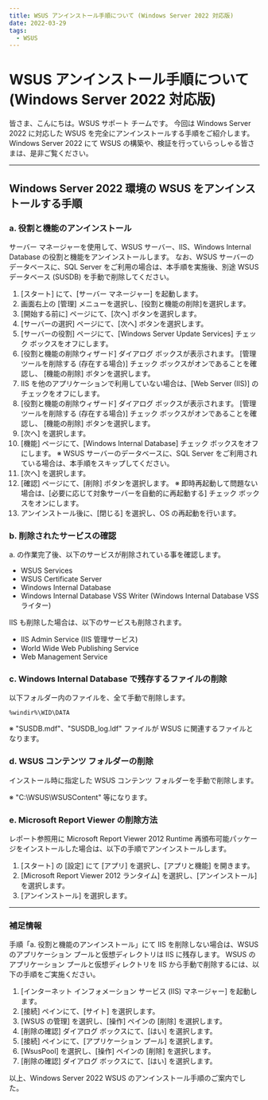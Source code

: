 ```yaml
---
title: WSUS アンインストール手順について (Windows Server 2022 対応版)
date: 2022-03-29
tags:
  - WSUS
---
```


# WSUS アンインストール手順について (Windows Server 2022 対応版)

皆さま、こんにちは。WSUS サポート チームです。
今回は Windows Server 2022 に対応した WSUS を完全にアンインストールする手順をご紹介します。Windows Server 2022 にて WSUS の構築や、検証を行っていらっしゃる皆さまは、是非ご覧ください。

---

## Windows Server 2022 環境の WSUS をアンインストールする手順

### a. 役割と機能のアンインストール

サーバー マネージャーを使用して、WSUS サーバー、IIS、Windows Internal Database の役割と機能をアンインストールします。
なお、WSUS サーバーのデータベースに、SQL Server をご利用の場合は、本手順を実施後、別途 WSUS データベース (SUSDB) を手動で削除してください。

1. [スタート] にて、[サーバー マネージャー] を起動します。
2. 画面右上の [管理] メニューを選択し、[役割と機能の削除]を選択します。
3. [開始する前に] ページにて、[次へ] ボタンを選択します。
4. [サーバーの選択] ページにて、[次へ] ボタンを選択します。
5. [サーバーの役割] ページにて、[Windows Server Update Services] チェック ボックスをオフにします。
6. [役割と機能の削除ウィザード] ダイアログ ボックスが表示されます。
   [管理ツールを削除する (存在する場合)] チェック ボックスがオンであることを確認し、 [機能の削除] ボタンを選択します。
7. IIS を他のアプリケーションで利用していない場合は、[Web Server (IIS)] のチェックをオフにします。
8. [役割と機能の削除ウィザード] ダイアログ ボックスが表示されます。
   [管理ツールを削除する (存在する場合)] チェック ボックスがオンであることを確認し、 [機能の削除] ボタンを選択します。
9. [次へ] を選択します。
10. [機能] ページにて、[Windows Internal Database] チェック ボックスをオフにします。
    ※ WSUS サーバーのデータベースに、SQL Server をご利用されている場合は、本手順をスキップしてください。
11. [次へ] を選択します。
12. [確認] ページにて、[削除] ボタンを選択します。
    ※ 即時再起動して問題ない場合は、[必要に応じて対象サーバーを自動的に再起動する] チェック ボックスをオンにします。
13. アンインストール後に、[閉じる] を選択し、OS の再起動を行います。

### b. 削除されたサービスの確認

a. の作業完了後、以下のサービスが削除されている事を確認します。

- WSUS Services
- WSUS Certificate Server
- Windows Internal Database
- Windows Internal Database VSS Writer (Windows Internal Database VSS ライター)

IIS も削除した場合は、以下のサービスも削除されます。

- IIS Admin Service (IIS 管理サービス)
- World Wide Web Publishing Service
- Web Management Service

### c. Windows Internal Database で残存するファイルの削除

以下フォルダー内のファイルを、全て手動で削除します。

```
%windir%\WID\DATA
```

※ "SUSDB.mdf"、"SUSDB_log.ldf" ファイルが WSUS に関連するファイルとなります。

### d. WSUS コンテンツ フォルダーの削除

インストール時に指定した WSUS コンテンツ フォルダーを手動で削除します。

※ "C:\WSUS\WSUSContent" 等になります。

### e. Microsoft Report Viewer の削除方法

レポート参照用に Microsoft Report Viewer 2012 Runtime 再頒布可能パッケージをインストールした場合は、以下の手順でアンインストールします。

1. [スタート] の [設定] にて [アプリ] を選択し、[アプリと機能] を開きます。
2. [Microsoft Report Viewer 2012 ランタイム] を選択し、[アンインストール] を選択します。
3. [アンインストール] を選択します。

---

### 補足情報

手順「a. 役割と機能のアンインストール」にて IIS を削除しない場合は、WSUS のアプリケーション プールと仮想ディレクトリは IIS に残存します。
WSUS のアプリケーション プールと仮想ディレクトリを IIS から手動で削除するには、以下の手順をご実施ください。

1. [インターネット インフォメーション サービス (IIS) マネージャー] を起動します。
2. [接続] ペインにて、[サイト] を選択します。
3. [WSUS の管理] を選択し、[操作] ペインの [削除] を選択します。
4. [削除の確認] ダイアログ ボックスにて、[はい] を選択します。
5. [接続] ペインにて、[アプリケーション プール] を選択します。
6. [WsusPool] を選択し、[操作] ペインの [削除] を選択します。
7. [削除の確認] ダイアログ ボックスにて、[はい] を選択します。

以上、Windows Server 2022 WSUS のアンインストール手順のご案内でした。

